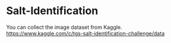 # Salt-Identification
You can collect the image dataset from Kaggle.
https://www.kaggle.com/c/tgs-salt-identification-challenge/data
